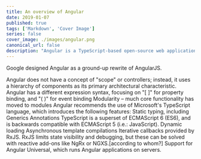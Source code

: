 ```yaml
---
title: An overview of Angular
date: 2019-01-07
published: true
tags: ['Markdown', 'Cover Image']
series: false
cover_image: ./images/angular.png
canonical_url: false
description: "Angular is a TypeScript-based open-source web application framework led by the Angular Team at Google and by a community of individuals and corporations."
---
```


Google designed Angular as a ground-up rewrite of AngularJS.

Angular does not have a concept of "scope" or controllers; instead, it uses a hierarchy of components as its primary architectural characteristic.
Angular has a different expression syntax, focusing on "[ ]" for property binding, and "( )" for event binding
Modularity – much core functionality has moved to modules
Angular recommends the use of Microsoft's TypeScript language, which introduces the following features:
Static typing, including Generics
Annotations
TypeScript is a superset of ECMAScript 6 (ES6), and is backwards compatible with ECMAScript 5 (i.e.: JavaScript).
Dynamic loading
Asynchronous template compilations
Iterative callbacks provided by RxJS. RxJS limits state visibility and debugging, but these can be solved with reactive add-ons like NgRx or NGXS.[according to whom?]
Support for Angular Universal, which runs Angular applications on servers.

